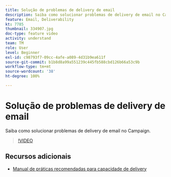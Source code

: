 ```yaml
---
title: Solução de problemas de delivery de email
description: Saiba como solucionar problemas de delivery de email no Campaign.
feature: Email, Deliverability
kt: 7785
thumbnail: 334907.jpg
doc-type: feature video
activity: understand
team: TM
role: User
level: Beginner
exl-id: c98793f7-09cc-4afe-a089-4d31b9ea611f
source-git-commit: b1b8d8a99a551239c445fb588cbd126b66a53c9b
workflow-type: tm+mt
source-wordcount: '38'
ht-degree: 100%

---
```


# Solução de problemas de delivery de email

Saiba como solucionar problemas de delivery de email no Campaign.

>[!VIDEO](https://video.tv.adobe.com/v/334907?quality=12&learn=on)

## Recursos adicionais

* [Manual de práticas recomendadas para capacidade de delivery](https://experienceleague.adobe.com/docs/deliverability-learn/deliverability-best-practice-guide/introduction.html?lang=pt-BR)
